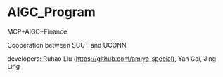 # AIGC_Program
MCP+AIGC+Finance

Cooperation between SCUT and UCONN

developers: Ruhao Liu (https://github.com/amiya-special), 
            Yan Cai, 
            Jing Ling 
